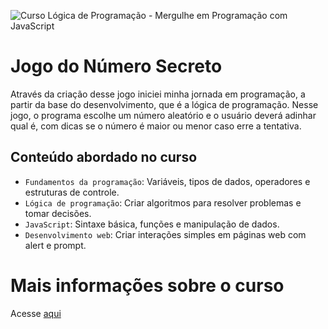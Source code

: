 ![Curso Lógica de Programação - Mergulhe em Programação com JavaScript](https://github.com/user-attachments/assets/97985636-cc50-4367-a15f-ae5674f04496)

# Jogo do Número Secreto
Através da criação desse jogo iniciei minha jornada em programação, a partir da base do desenvolvimento, que é a lógica de programação. 
Nesse jogo, o programa escolhe um número aleatório e o usuário deverá adinhar qual é, com dicas se o número é maior ou menor caso erre a tentativa.

## Conteúdo abordado no curso
- `Fundamentos da programação`: Variáveis, tipos de dados, operadores e estruturas de controle.
- `Lógica de programação`: Criar algoritmos para resolver problemas e tomar decisões.
- `JavaScript`: Sintaxe básica, funções e manipulação de dados.
- `Desenvolvimento web`: Criar interações simples em páginas web com alert e prompt.

# Mais informações sobre o curso
Acesse [aqui](https://www.alura.com.br/curso-online-logica-programacao-mergulhe-programacao-javascript)

